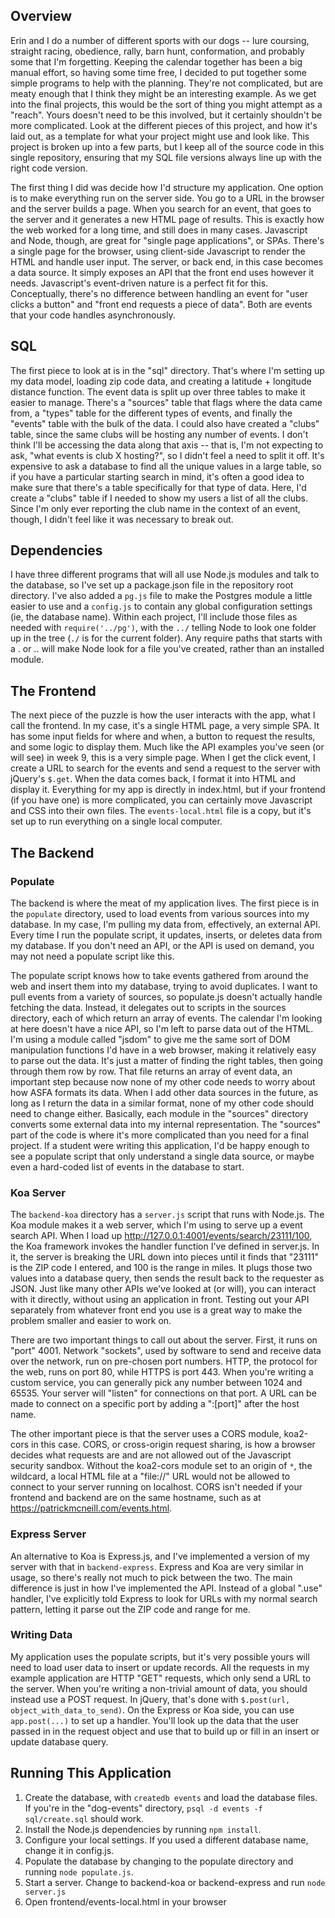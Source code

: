 ## Overview

Erin and I do a number of different sports with our dogs -- lure coursing, straight racing, obedience, rally, barn hunt, conformation, and probably some that I'm forgetting.  Keeping the calendar together has been a big manual effort, so having some time free, I decided to put together some simple programs to help with the planning.  They're not complicated, but are meaty enough that I think they might be an interesting example.  As we get into the final projects, this would be the sort of thing you might attempt as a "reach".  Yours doesn't need to be this involved, but it certainly shouldn't be more complicated.  Look at the different pieces of this project, and how it's laid out, as a template for what your project might use and look like.  This project is broken up into a few parts, but I keep all of the source code in this single repository, ensuring that my SQL file versions always line up with the right code version.

The first thing I did was decide how I'd structure my application.  One option is to make everything run on the server side.  You go to a URL in the browser and the server builds a page.  When you search for an event, that goes to the server and it generates a new HTML page of results.  This is exactly how the web worked for a long time, and still does in many cases.  Javascript and Node, though, are great for "single page applications", or SPAs.  There's a single page for the browser, using client-side Javascript to render the HTML and handle user input.  The server, or back end, in this case becomes a data source.  It simply exposes an API that the front end uses however it needs.  Javascript's event-driven nature is a perfect fit for this.  Conceptually, there's no difference between handling an event for "user clicks a button" and "front end requests a piece of data".  Both are events that your code handles asynchronously. 

## SQL

The first piece to look at is in the "sql" directory.  That's where I'm setting up my data model, loading zip code data, and creating a latitude + longitude distance function.  The event data is split up over three tables to make it easier to manage.  There's a "sources" table that flags where the data came from, a "types" table for the different types of events, and finally the "events" table with the bulk of the data.  I could also have created a "clubs" table, since the same clubs will be hosting any number of events.  I don't think I'll be accessing the data along that axis -- that is, I'm not expecting to ask, "what events is club X hosting?", so I didn't feel a need to split it off.  It's expensive to ask a database to find all the unique values in a large table, so if you have a particular starting search in mind, it's often a good idea to make sure that there's a table specifically for that type of data.  Here, I'd create a "clubs" table if I needed to show my users a list of all the clubs.  Since I'm only ever reporting the club name in the context of an event, though, I didn't feel like it was necessary to break out.

## Dependencies

I have three different programs that will all use Node.js modules and talk to the database, so I've set up a package.json file in the repository root directory.  I've also added a `pg.js` file to make the Postgres module a little easier to use and a `config.js` to contain any global configuration settings (ie, the database name).  Within each project, I'll include those files as needed with `require('../pg')`, with the `../` telling Node to look one folder up in the tree (`./` is for the current folder).  Any require paths that starts with a . or .. will make Node look for a file you've created, rather than an installed module.

## The Frontend

The next piece of the puzzle is how the user interacts with the app, what I call the frontend.  In my case, it's a single HTML page, a very simple SPA.  It has some input fields for where and when, a button to request the results, and some logic to display them.  Much like the API examples you've seen (or will see) in week 9, this is a very simple page.  When I get the click event, I create a URL to search for the events and send a request to the server with jQuery's `$.get`.  When the data comes back, I format it into HTML and display it.  Everything for my app is directly in index.html, but if your frontend (if you have one) is more complicated, you can certainly move Javascript and CSS into their own files.  The `events-local.html` file is a copy, but it's set up to run everything on a single local computer.

## The Backend

### Populate

The backend is where the meat of my application lives.  The first piece is in the `populate` directory, used to load events from various sources into my database.  In my case, I'm pulling my data from, effectively, an external API.  Every time I run the populate script, it updates, inserts, or deletes data from my database.  If you don't need an API, or the API is used on demand, you may not need a populate script like this.

The populate script knows how to take events gathered from around the web and insert them into my database, trying to avoid duplicates.  I want to pull events from a variety of sources, so populate.js doesn't actually handle fetching the data.  Instead, it delegates out to scripts in the sources directory, each of which return an array of events.  The calendar I'm looking at here doesn't have a nice API, so I'm left to parse data out of the HTML.  I'm using a module called "jsdom" to give me the same sort of DOM manipulation functions I'd have in a web browser, making it relatively easy to parse out the data.  It's just a matter of finding the right tables, then going through them row by row.  That file returns an array of event data, an important step because now none of my other code needs to worry about how ASFA formats its data.  When I add other data sources in the future, as long as I return the data in a similar format, none of my other code should need to change either.  Basically, each module in the "sources" directory converts some external data into my internal representation.  The "sources" part of the code is where it's more complicated than you need for a final project.  If a student were writing this application, I'd be happy enough to see a populate script that only understand a single data source, or maybe even a hard-coded list of events in the database to start. 

### Koa Server

The `backend-koa` directory has a `server.js` script that runs with Node.js.  The Koa module makes it a web server, which I'm using to serve up a event search API.  When I load up http://127.0.0.1:4001/events/search/23111/100, the Koa framework invokes the handler function I've defined in server.js.  In it, the server is breaking the URL down into pieces until it finds that "23111" is the ZIP code I entered, and 100 is the range in miles.  It plugs those two values into a database query, then sends the result back to the requester as JSON.  Just like many other APIs we've looked at (or will), you can interact with it directly, without using an application in front.  Testing out your API separately from whatever front end you use is a great way to make the problem smaller and easier to work on.

There are two important things to call out about the server.  First, it runs on "port" 4001.  Network "sockets", used by software to send and receive data over the network, run on pre-chosen port numbers.  HTTP, the protocol for the web, runs on port 80, while HTTPS is port 443.  When you're writing a custom service, you can generally pick any number between 1024 and 65535.  Your server will "listen" for connections on that port.  A URL can be made to connect on a specific port by adding a ":[port]" after the host name.

The other important piece is that the server uses a CORS module, koa2-cors in this case.  CORS, or cross-origin request sharing, is how a browser decides what requests are and are not allowed out of the Javascript security sandbox.  Without the koa2-cors module set to an origin of `*`, the wildcard, a local HTML file at a "file://" URL would not be allowed to connect to your server running on localhost.  CORS isn't needed if your frontend and backend are on the same hostname, such as at https://patrickmcneill.com/events.html.

### Express Server

An alternative to Koa is Express.js, and I've implemented a version of my server with that in `backend-express`.  Express and Koa are very similar in usage, so there's really not much to pick between the two.  The main difference is just in how I've implemented the API.  Instead of a global ".use" handler, I've explicitly told Express to look for URLs with my normal search pattern, letting it parse out the ZIP code and range for me.

### Writing Data

My application uses the populate scripts, but it's very possible yours will need to load user data to insert or update records.  All the requests in my example application are HTTP "GET" requests, which only send a URL to the server.  When you're writing a non-trivial amount of data, you should instead use a POST request.  In jQuery, that's done with `$.post(url, object_with_data_to_send)`.  On the Express or Koa side, you can use `app.post(...)` to set up a handler.  You'll look up the data that the user passed in in the request object and use that to build up or fill in an insert or update database query.

## Running This Application

1. Create the database, with `createdb events` and load the database files.  If you're in the "dog-events" directory, `psql -d events -f sql/create.sql` should work.
2. Install the Node.js dependencies by running `npm install`.
3. Configure your local settings.  If you used a different database name, change it in config.js.
4. Populate the database by changing to the populate directory and running `node populate.js`.
5. Start a server.  Change to backend-koa or backend-express and run `node server.js`
6. Open frontend/events-local.html in your browser


